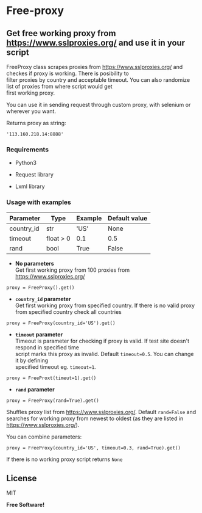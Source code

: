 
# Free-proxy  
  
## Get free working proxy from https://www.sslproxies.org/ and use it in your script  
  
FreeProxy class scrapes proxies from https://www.sslproxies.org/ and checkes if proxy is working. There is posibility to  
filter proxies by country and acceptable timeout. You can also randomize list of proxies from where script would get   
first working proxy.  
  
You can use it in sending request through custom proxy, with selenium or wherever you want.  
  
Returns proxy as string:  
```  
'113.160.218.14:8888'  
```  
  
### Requirements  
  
* Python3  
  
* Request library  
  
* Lxml library  
  
### Usage with examples  


Parameter | Type| Example | Default value
--- | --- | --- | --- 
country_id | str | 'US' | None
timeout | float > 0 |0.1 | 0.5
rand | bool | True | False

  
* **No parameters**   
Get first working proxy from 100 proxies from https://www.sslproxies.org/  
```
proxy = FreeProxy().get()  
```  
* **`country_id` parameter**   
Get first working proxy from specified country. If there is no valid proxy from specified country check all countries  
```  
proxy = FreeProxy(country_id='US').get()  
```  
* **`timeout` parameter**   
Timeout is parameter for checking if proxy is valid. If test site doesn't respond in specified time  
script marks this proxy as invalid. Default ```timeout=0.5```. You can change it by defining  
specified timeout eg. ```timeout=1```.  
```  
proxy = FreeProxt(timeut=1).get()  
```  
* **`rand` parameter** 
```
proxy = FreeProxy(rand=True).get()  
```  
  
Shuffles proxy list from https://www.sslproxies.org/. Default `rand=False` and searches for working proxy from newest 
to oldest (as they are listed in https://www.sslproxies.org/).
  
You can combine parameters:  
```  
proxy = FreeProxy(country_id='US', timeout=0.3, rand=True).get()  
```  
  
If there is no working proxy script returns `None`  

  
  
License  
----  
  
MIT  
  
  
**Free Software!**